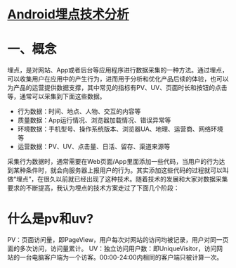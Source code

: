 # [Android埋点技术分析]( https://blog.csdn.net/earbao/article/details/82145653 )

# 一、概念

 埋点，是对网站、App或者后台等应用程序进行数据采集的一种方法。通过埋点，可以收集用户在应用中的产生行为，进而用于分析和优化产品后续的体验，也可以为产品的运营提供数据支撑，其中常见的指标有PV、UV、页面时长和按钮的点击等，通常可以采集到下面这些数据。 

- 行为数据：时间、地点、人物、交互的内容等
- 质量数据：App运行情况、浏览器加载情况、错误异常等
- 环境数据：手机型号、操作系统版本、浏览器UA、地理、运营商、网络环境等
- 运营数据：PV、UV、点击量、日活、留存、渠道来源等

 采集行为数据时，通常需要在Web页面/App里面添加一些代码，当用户的行为达到某种条件时，就会向服务器上报用户的行为。其实添加这些代码的过程就可以叫做“埋点”，在很久以前就已经出现了这种技术。随着技术的发展和大家对数据采集要求的不断提高，我认为埋点的技术方案走过了下面几个阶段： 







# 什么是pv和uv? 

PV：页面访问量，即PageView，用户每次对网站的访问均被记录，用户对同一页面的多次访问，访问量累计。 UV：独立访问用户数：即UniqueVisitor，访问网站的一台电脑客户端为一个访客。00:00-24:00内相同的客户端只被计算一次。